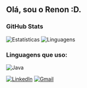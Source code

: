 ## Olá, sou o Renon :D.

### GitHub Stats
![Estatísticas](https://github-readme-stats.vercel.app/api?username=Renon2&show_icons=true&theme=radical)
![Linguagens](https://github-readme-stats.vercel.app/api/top-langs/?username=Renon2&layout=compact&theme=radical)


### Linguagens que uso:
![Java](https://img.shields.io/badge/Java-ED8B00?style=for-the-badge&logo=java&logoColor=white)


[![LinkedIn](https://img.shields.io/badge/LinkedIn-0077B5?style=for-the-badge&logo=linkedin&logoColor=white)](https://www.linkedin.com/in/renon-da-rosa-vieira-827bb6351/)
[![Gmail](https://img.shields.io/badge/Gmail-D14836?style=for-the-badge&logo=gmail&logoColor=white)](mailto:renonrosa286@gmail.com)






